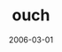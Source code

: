 ---
layout: base.njk
title : 'ouch' 
view_title : 'ouch' 
year : '2006' 
date : '2006-03-01' 
img_file : '/drawing/ouch.png' 
html_file : 'ouch' 
next_html : 'smileitwillbeokay.html' 
year_order : '92' 
permalink : "title/{{html_file}}.html"
---